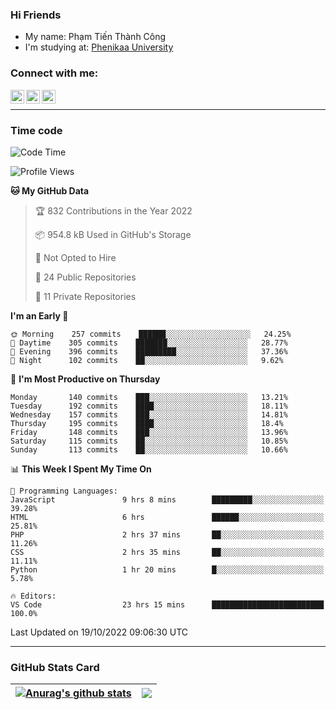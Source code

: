 ### Hi Friends

- My name: Phạm Tiến Thành Công
- I'm studying at: [Phenikaa University]


### Connect with me:
[<img align="left" alt="PhamTienThanhCong | Facebook" width="22px" src="https://upload.wikimedia.org/wikipedia/commons/thumb/1/16/Facebook-icon-1.png/640px-Facebook-icon-1.png" />][facebook]
[<img align="left" alt="PhamTienThanhCong | Zalo" width="22px" src="https://www.anphatpc.com.vn/template/anphat_2020v2/images/icon-zalo.jpg" />][zalo]
[<img align="left" alt="PhamTienThanhCong | LinkedIn" width="22px" src="https://cdn3.iconfinder.com/data/icons/inficons/512/linkedin.png" />][linkedin]

<br />

---

### Time code

<!--START_SECTION:waka-->
![Code Time](http://img.shields.io/badge/Code%20Time-626%20hrs%2047%20mins-blue)

![Profile Views](http://img.shields.io/badge/Profile%20Views-18-blue)

**🐱 My GitHub Data** 

> 🏆 832 Contributions in the Year 2022
 > 
> 📦 954.8 kB Used in GitHub's Storage 
 > 
> 🚫 Not Opted to Hire
 > 
> 📜 24 Public Repositories 
 > 
> 🔑 11 Private Repositories  
 > 
**I'm an Early 🐤** 

```text
🌞 Morning    257 commits    ██████░░░░░░░░░░░░░░░░░░░   24.25% 
🌆 Daytime    305 commits    ███████░░░░░░░░░░░░░░░░░░   28.77% 
🌃 Evening    396 commits    █████████░░░░░░░░░░░░░░░░   37.36% 
🌙 Night      102 commits    ██░░░░░░░░░░░░░░░░░░░░░░░   9.62%

```
📅 **I'm Most Productive on Thursday** 

```text
Monday       140 commits    ███░░░░░░░░░░░░░░░░░░░░░░   13.21% 
Tuesday      192 commits    ████░░░░░░░░░░░░░░░░░░░░░   18.11% 
Wednesday    157 commits    ███░░░░░░░░░░░░░░░░░░░░░░   14.81% 
Thursday     195 commits    ████░░░░░░░░░░░░░░░░░░░░░   18.4% 
Friday       148 commits    ███░░░░░░░░░░░░░░░░░░░░░░   13.96% 
Saturday     115 commits    ██░░░░░░░░░░░░░░░░░░░░░░░   10.85% 
Sunday       113 commits    ██░░░░░░░░░░░░░░░░░░░░░░░   10.66%

```


📊 **This Week I Spent My Time On** 

```text
💬 Programming Languages: 
JavaScript               9 hrs 8 mins        █████████░░░░░░░░░░░░░░░░   39.28% 
HTML                     6 hrs               ██████░░░░░░░░░░░░░░░░░░░   25.81% 
PHP                      2 hrs 37 mins       ██░░░░░░░░░░░░░░░░░░░░░░░   11.26% 
CSS                      2 hrs 35 mins       ██░░░░░░░░░░░░░░░░░░░░░░░   11.11% 
Python                   1 hr 20 mins        █░░░░░░░░░░░░░░░░░░░░░░░░   5.78%

🔥 Editors: 
VS Code                  23 hrs 15 mins      █████████████████████████   100.0%

```


 Last Updated on 19/10/2022 09:06:30 UTC
<!--END_SECTION:waka-->

---

### GitHub Stats Card

| <a href="https://github.com/phamtienthanhcong"><img align="center" src="https://github-readme-stats.vercel.app/api?username=PhamTienThanhCong&show_icons=true&include_all_commits=true&theme=buefy&hide_border=true&theme=ocean_dark" alt="Anurag's github stats" /></a> | <a href="https://github.com/phamtienthanhcong"><img align="center" src="https://github-readme-stats.vercel.app/api/top-langs/?username=PhamTienThanhCong&layout=compact&theme=buefy&hide_border=true&theme=ocean_dark" /></a> |
| ------------- | ------------- |

[Phenikaa University]: https://phenikaa-uni.edu.vn/vi
[facebook]: https://www.facebook.com/phamtienthanhcong
[linkedin]: https://linkedin.com/in/phamtienthanhcong
[zalo]: https://zalo.me/0396396332
[tiktok]: https://www.tiktok.com/@phamtienthanhcong
[web]: https://github.com/PhamTienThanhCong/web_dev
[min project]: https://github.com/PhamTienThanhCong/Project-Of-Web
[c and cpp]: https://github.com/PhamTienThanhCong/Code_C_and_Cpro
[python]: https://github.com/PhamTienThanhCong/Python_beginer
